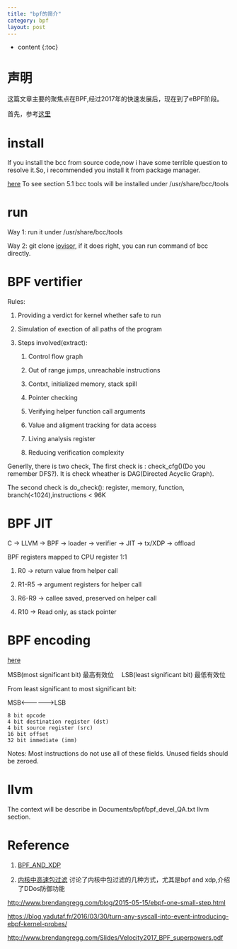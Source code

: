 ```yaml
---
title: "bpf的简介"
category: bpf
layout: post
---
```


* content
{:toc}

# 声明
这篇文章主要的聚焦点在BPF,经过2017年的快速发展后，现在到了eBPF阶段。

首先，参考[这里](https://linux.cn/post-9507-1.html)

# install
If you install the bcc from source code,now i have some terrible question to resolve it.So, i recommended you install it from package manager.

[here](http://www.brendangregg.com/ebpf.html#bccinstallation) To see section 5.1
bcc tools will be installed under /usr/share/bcc/tools

# run
Way 1: run it under /usr/share/bcc/tools

Way 2: git clone [iovisor](https://github.com/iovisor/bcc), if it does right, you can run command of bcc directly.

# BPF vertifier

Rules:

1. Providing a verdict for kernel whether safe to run

2. Simulation of exection of all paths of the program

3. Steps involved(extract):

	1. Control flow graph

	2. Out of range jumps, unreachable instructions

	3. Contxt, initialized memory, stack spill

	4. Pointer checking

	5. Verifying helper function call arguments

	6. Value and aligment tracking for data access

	7. Living analysis register

	8. Reducing verification complexity

Generlly, there is two check, The first check is :
check_cfg()(Do you remember DFS?). It is check wheather is DAG(Directed Acyclic Graph).

The second check is do_check(): register, memory, function, branch(<1024),instructions < 96K

# BPF JIT
C -> LLVM -> BPF -> loader -> verifier -> JIT -> tx/XDP -> offload

BPF registers mapped to CPU register 1:1

1. R0 -> return value from helper call

2. R1-R5 -> argument registers for helper call

3. R6-R9 -> callee saved, preserved on helper call

4. R10 -> Read only, as stack pointer

# BPF encoding

[here](https://github.com/iovisor/bpf-docs/blob/master/eBPF.md)

MSB(most significant bit) 最高有效位　
LSB(least significant bit) 最低有效位

From least significant to most significant bit:

MSB<------>LSB

	8 bit opcode
	4 bit destination register (dst)
	4 bit source register (src)
	16 bit offset
	32 bit immediate (imm)

Notes: Most instructions do not use all of these fields. Unused fields should be zeroed.

# llvm
The context will be describe in Documents/bpf/bpf_devel_QA.txt llvm section.


# Reference
1. [BPF_AND_XDP](http://schd.ws/hosted_files/ossna2017/da/BPFandXDP.pdf)

2. [内核中高速包过滤](https://cdn.shopify.com/s/files/1/0177/9886/files/phv2017-gbertin.pdf)
讨论了内核中包过滤的几种方式，尤其是bpf and xdp,介绍了DDos防御功能

http://www.brendangregg.com/blog/2015-05-15/ebpf-one-small-step.html

https://blog.yadutaf.fr/2016/03/30/turn-any-syscall-into-event-introducing-ebpf-kernel-probes/

http://www.brendangregg.com/Slides/Velocity2017_BPF_superpowers.pdf
